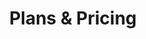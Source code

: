 ---
title: "Plans & Pricing"
heading: "Interested in supporting project development?"
layout: "pricing"
draft: false

pricing:
- name: "Early Adopter"
  price: "$499"
  per: "/ea"
  features_list:
    - "Add yourself to the First come first served queue"
    - "One Handex Keydex"
    - "Hardware support"
    - "Discount on future upgrades"
    - "Support rapid deployment"

- name: "Tech Advocate"
  price: "$999"
  per: "/ea"
  features_list:
    - "Add yourself to the First come first served queue"
    - "One Handex Keydex"
    - "One Year of free upgrades"
    - "Hardware Support"
    - "User Support"
    - "Support rapid deployment"

- name: "Long-Term Pillar"
  price: "$1599"
  per: "/ea"
  features_list:
    - "Add yourself to the First come first served queue"
    - "One Handex Keydex"
    - "Five years of free upgrades"
    - "Hardware Support"
    - "User Support"
    - "Support rapid deployment"

- name: "Enterprise"
  price: "Custom"
  features_list:
    - "Add yourself to the First come first served queue"
    - "Bulk Handex Keydex order pricing available"
    - "Free upgrades"
    - "Hardware Support"
    - "User Support"
    - "Support rapid deployment"
---